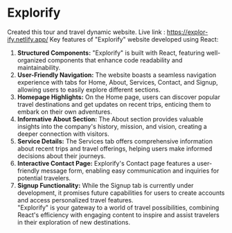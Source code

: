 # Explorify
Created this tour and travel dynamic website.
Live link : https://explor-ify.netlify.app/
Key features of "Explorify" website developed using React:

1. **Structured Components:** "Explorify" is built with React, featuring well-organized components that enhance code readability and maintainability. <br>
2. **User-Friendly Navigation:** The website boasts a seamless navigation experience with tabs for Home, About, Services, Contact, and Signup, allowing users to easily explore different sections.<br>
3. **Homepage Highlights:** On the Home page, users can discover popular travel destinations and get updates on recent trips, enticing them to embark on their own adventures.<br>
4. **Informative About Section:** The About section provides valuable insights into the company's history, mission, and vision, creating a deeper connection with visitors.<br>
5. **Service Details:** The Services tab offers comprehensive information about recent trips and travel offerings, helping users make informed decisions about their journeys.<br>
6. **Interactive Contact Page:** Explorify's Contact page features a user-friendly message form, enabling easy communication and inquiries for potential travelers.<br>
7. **Signup Functionality:** While the Signup tab is currently under development, it promises future capabilities for users to create accounts and access personalized travel features.<br>
"Explorify" is your gateway to a world of travel possibilities, combining React's efficiency with engaging content to inspire and assist travelers in their exploration of new destinations.
